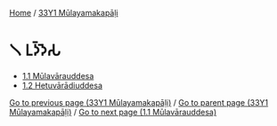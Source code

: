 
[Home](/) / [33Y1 Mūlayamakapāḷi](/tipitaka/33Y1.md)

# 𑁧 𑀉𑀤𑁆𑀤𑁂𑀲

* [1.1 Mūlavārauddesa](/tipitaka/33Y1/1/1.1.md)
* [1.2 Hetuvārādiuddesa](/tipitaka/33Y1/1/1.2.md)

[Go to previous page (33Y1 Mūlayamakapāḷi)](/tipitaka/33Y1/0.md) / [Go to parent page (33Y1 Mūlayamakapāḷi)](/tipitaka/33Y1/0.md) / [Go to next page (1.1 Mūlavārauddesa)](/tipitaka/33Y1/1/1.1.md)



